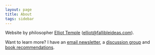 ```yaml
---
layout: page
title: About
tags: sidebar
---
```


Website by philosopher [Elliot Temple](https://elliottemple.com) ([elliot@fallibleideas.com](mailto:elliot@fallibleideas.com)).

Want to learn more? I have an [email newsletter](https://fallibleideas.com/newsletter), a [discussion group](https://fallibleideas.com/discussion-info) and [book recommendations](https://fallibleideas.com/books).